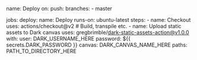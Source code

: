 name: Deploy
on:
  push:
    branches:
      - master

jobs:
  deploy:
    name: Deploy
    runs-on: ubuntu-latest
    steps:
      - name: Checkout
        uses: actions/checkout@v2
      # Build, transpile etc.
      - name: Upload static assets to Dark canvas
        uses: gregbrimble/dark-static-assets-action@v1.0.0
        with:
          user: DARK_USERNAME_HERE
          password: ${{ secrets.DARK_PASSWORD }}
          canvas: DARK_CANVAS_NAME_HERE
          paths: PATH_TO_DIRECTORY_HERE
